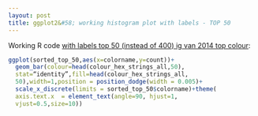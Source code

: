 ```yaml
---
layout: post
title: ggplot2&#58; working histogram plot with labels - TOP 50
---
```


Working R code [with labels top 50 (instead of 400) ig van 2014 top colour](https://www.flickr.com/photos/roland/17209250647/):

```r 
ggplot(sorted_top_50,aes(x=colorname,y=count))+ 
  geom_bar(colour=head(colour_hex_strings_all,50),
  stat=“identity”,fill=head(colour_hex_strings_all,
  50),width=1,position = position_dodge(width = 0.005)+
  scale_x_discrete(limits = sorted_top_50$colorname)+theme(
  axis.text.x  = element_text(angle=90, hjust=1,
  vjust=0.5,size=10))   
```                                                                                                                                                                                   